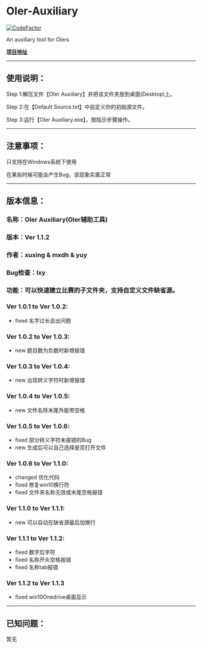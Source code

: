 # OIer-Auxiliary

[![CodeFactor](https://www.codefactor.io/repository/github/sxyz2019/oier-auxiliary/badge)](https://www.codefactor.io/repository/github/sxyz2019/oier-auxiliary)

An auxiliary tool for OIers

[**项目地址**](https://github.com/sxyz2019/OIer-Auxiliary)

------------------------------------------
## 使用说明：

Step 1:解压文件【OIer Auxiliary】并把该文件夹放到桌面(Desktop)上。

Step 2:在【Default Source.txt】中自定义你的初始源文件。

Step 3:运行【OIer Auxiliary.exe】，按指示步骤操作。

------------------------------------------
## 注意事项：

只支持在Windows系统下使用

在某些时候可能会产生Bug，该现象实属正常

------------------------------------------
## 版本信息：

### 名称：OIer Auxiliary(OIer辅助工具)

### 版本：Ver 1.1.2

### 作者：xuxing & mxdh & yuy

### Bug检查：lxy

### 功能：可以快速建立比赛的子文件夹，支持自定义文件缺省源。

### Ver 1.0.1 to Ver 1.0.2:
+ fixed 名字过长会出问题

### Ver 1.0.2 to Ver 1.0.3:
+ new 题目数为负数时新增报错

### Ver 1.0.3 to Ver 1.0.4:
+ new 出现转义字符时新增报错

### Ver 1.0.4 to Ver 1.0.5:
+ new 文件名除末尾外能带空格

### Ver 1.0.5 to Ver 1.0.6:
+ fixed 部分转义字符未报错的Bug
+ new 生成后可以自己选择是否打开文件

### Ver 1.0.6 to Ver 1.1.0:
+ changed 优化代码
+ fixed 修复win10换行符
+ fixed 文件夹名称无效或末尾空格报错

### Ver 1.1.0 to Ver 1.1.1:
+ new 可以自动在缺省源最后加换行

### Ver 1.1.1 to Ver 1.1.2:
+ fixed 数字后字符
+ fixed 名称开头空格报错
+ fixed 名称tab报错

### Ver 1.1.2 to Ver 1.1.3
+ fixed win10Onedrive桌面显示

------------------------------------------
## 已知问题：

暂无